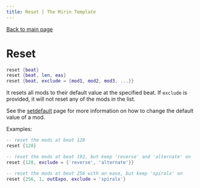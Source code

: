 ```yaml
---
title: Reset | The Mirin Template
---
```

[Back to main page](..)
# Reset
```lua
reset {beat}
reset {beat, len, eas}
reset {beat, exclude = {mod1, mod2, mod3, ...}}
```
It resets all mods to their default value at the specified beat. If `exclude` is provided, it will not reset any of the mods in the list.

See the [setdefault](setdefault.md) page for more information on how to change the default value of a mod.

Examples:
```lua
-- reset the mods at beat 128
reset {128}

-- reset the mods at beat 192, but keep 'reverse' and 'alternate' on
reset {128, exclude = {'reverse', 'alternate'}}

-- reset the mods at beat 256 with an ease, but keep 'spiralx' on
reset {256, 1, outExpo, exclude = 'spiralx'}
```